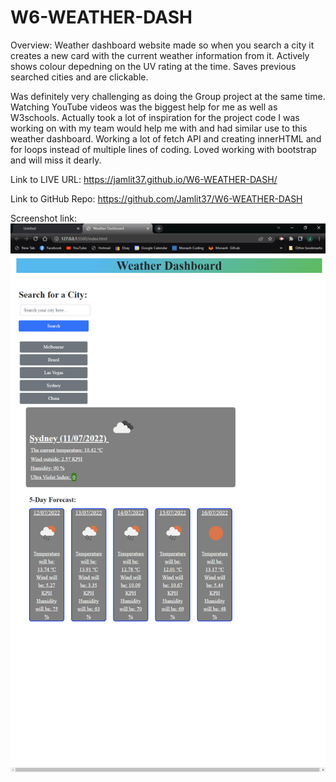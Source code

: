 # W6-WEATHER-DASH
Overview:
Weather dashboard website made so when you search a city it creates a new card with the current weather information from it. Actively shows colour depedning on the UV rating at the time. Saves previous searched cities and are clickable. 

Was definitely very challenging as doing the Group project at the same time. Watching YouTube videos was the biggest help for me as well as W3schools. Actually took a lot of inspiration for the project code I was working on with my team would help me with and had similar use to this weather dashboard. Working a lot of fetch API and creating innerHTML and for loops instead of multiple lines of coding. Loved working with bootstrap and will miss it dearly.  

Link to LIVE URL: https://jamlit37.github.io/W6-WEATHER-DASH/

Link to GitHub Repo: https://github.com/Jamlit37/W6-WEATHER-DASH

Screenshot link: ![Screenshot of refactored deployed portfolio site](Assets\screenshot.PNG?raw=true)
